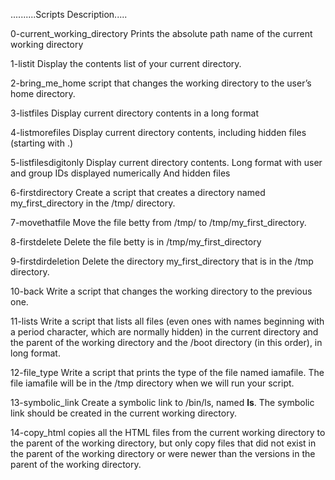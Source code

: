 ..........Scripts Description.....

0-current_working_directory 
Prints the absolute path name of the current working directory

1-listit
Display the contents list of your current directory.

2-bring_me_home
script that changes the working directory to the user’s home directory.


3-listfiles
Display current directory contents in a long format

4-listmorefiles
Display current directory contents, including hidden files (starting with .)

5-listfilesdigitonly
Display current directory contents.
Long format
with user and group IDs displayed numerically
And hidden files 

6-firstdirectory
Create a script that creates a directory named my_first_directory in the /tmp/ directory.

7-movethatfile
Move the file betty from /tmp/ to /tmp/my_first_directory.

8-firstdelete
Delete the  file betty is in /tmp/my_first_directory

9-firstdirdeletion
Delete the directory my_first_directory that is in the /tmp directory.

10-back
Write a script that changes the working directory to the previous one.


11-lists
Write a script that lists all files (even ones with names beginning with a period character, which are normally hidden) in the current directory and the parent of the working directory and the /boot directory (in this order), in long format.


12-file_type
Write a script that prints the type of the file named iamafile. The file iamafile will be in the /tmp directory when we will run your script.

13-symbolic_link
Create a symbolic link to /bin/ls, named __ls__. The symbolic link should be created in the current working directory.

14-copy_html
copies all the HTML files from the current working directory to the parent of the working directory, but only copy files that did not exist in the parent of the working directory or were newer than the versions in the parent of the working directory.
